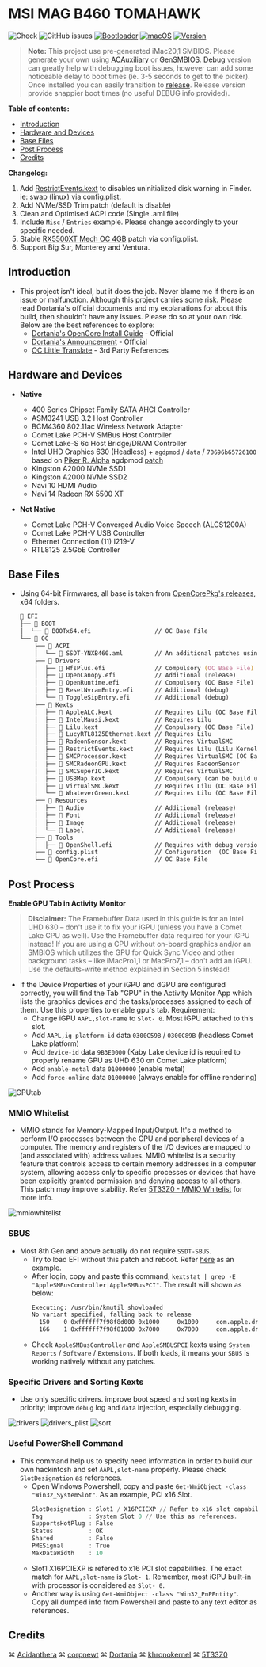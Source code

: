 # MSI MAG B460 TOMAHAWK

![Check](https://img.shields.io/badge/Status-Pass-brightgreen)
![GitHub issues](https://img.shields.io/github/issues/theofficialcopypaste/ASRockB460MSL-OC?color=blue&label=Issues)
[![Bootloader](https://img.shields.io/badge/Bootloader-OpenCore-yellow)](https://github.com/theofficialcopypaste/ASRockB460MSL-OC/releases)
[![macOS](https://img.shields.io/badge/Compatible-Catalina/Monterey/Ventura-orange)](https://www.apple.com/ge/macos/monterey/)
[![Version](https://img.shields.io/badge/Version-0.9.0-white)](https://github.com/acidanthera/OpenCorePkg/releases)

> **Note:**  This project use pre-generated iMac20,1 SMBIOS. Please generate your own using [ACAuxiliary](https://github.com/ic005k/OCAuxiliaryTools) or [GenSMBIOS](https://github.com/corpnewt/GenSMBIOS). [Debug](https://github.com/iamyounix/msimagb460_tomahawk/releases/download/Release/Big.Sur.+.debug.dmg) version can greatly help with debugging boot issues, however can add some noticeable delay to boot times (ie. 3-5 seconds to get to the picker). Once installed you can easily transition to [release](https://github.com/iamyounix/msimagb460_tomahawk/releases/download/Release/Big.Sur.+.dmg). Release version provide snappier boot times (no useful DEBUG info provided).

**Table of contents:**

- [Introduction](#introduction)
- [Hardware and Devices](#hardware-and-devices)
- [Base Files](#base-files)
- [Post Process](#post-process)
- [Credits](#credits)

**Changelog:**
1. Add [RestrictEvents.kext](https://github.com/acidanthera/RestrictEvents) to disables uninitialized disk warning in Finder. ie: swap (linux) via config.plist.
2. Add NVMe/SSD Trim patch (default is disable)
3. Clean and Optimised ACPI code (Single .aml file)
4. Include `Misc` / `Entries` example. Please change accordingly to your specific needed.
5. Stable [RX5500XT Mech OC 4GB](https://www.msi.com/Graphics-Card/Radeon-RX-5500-XT-MECH-4G-OC) patch via config.plist.
6. Support Big Sur, Monterey and Ventura.

## Introduction

- This project isn't ideal, but it does the job. Never blame me if there is an issue or malfunction.   Although this project carries some risk. Please read Dortania's official documents and my explanations for about this build, then shouldn't have any issues. Please do so at your own risk. Below are the best references to explore:
  - [Dortania's OpenCore Install Guide](https://dortania.github.io/OpenCore-Install-Guide/) - Official
  - [Dortania's Announcement](https://dortania.github.io/) - Official
  - [OC Little Translate](https://github.com/5T33Z0/OC-Little-Translated) - 3rd Party References

## Hardware and Devices

- **Native**
  - 400 Series Chipset Family SATA AHCI Controller
  - ASM3241 USB 3.2 Host Controller
  - BCM4360 802.11ac Wireless Network Adapter
  - Comet Lake PCH-V SMBus Host Controller
  - Comet Lake-S 6c Host Bridge/DRAM Controller
  - Intel UHD Graphics 630 (Headless) + `agdpmod` / `data` / `70696b65726100` based on [Piker R. Alpha](https://github.com/Piker-Alpha) agdpmod [patch](https://pikeralpha.wordpress.com/2015/11/23/patching-applegraphicsdevicepolicy-kext/)
  - Kingston A2000 NVMe SSD1
  - Kingston A2000 NVMe SSD2
  - Navi 10 HDMI Audio
  - Navi 14 Radeon RX 5500 XT

- **Not Native**
  - Comet Lake PCH-V Converged Audio Voice Speech (ALCS1200A)
  - Comet Lake PCH-V USB Controller
  - Ethernet Connection (11) I219-V
  - RTL8125 2.5GbE Controller

## Base Files

- Using 64-bit Firmwares, all base is taken from [OpenCorePkg's releases](https://github.com/acidanthera/OpenCorePkg/releases/), x64 folders.
  ```zsh
  📁 EFI
  ├── 📁 BOOT
  │  └── 📃 BOOTx64.efi                  // OC Base File
  └── 📁 OC
      ├── 📁 ACPI
      │  └── 📃 SSDT-YNXB460.aml         // An additional patches using Secondary System Description Tables
      ├── 📁 Drivers
      │  ├── 📃 HfsPlus.efi              // Compulsory (OC Base File)
      │  ├── 📃 OpenCanopy.efi           // Additional (release)
      │  ├── 📃 OpenRuntime.efi          // Compulsory (OC Base File)
      │  ├── 📃 ResetNvramEntry.efi      // Additional (debug) 
      │  └── 📃 ToggleSipEntry.efi       // Additional (debug)
      ├── 📁 Kexts
      │  ├── 📃 AppleALC.kext            // Requires Lilu (OC Base File)
      │  ├── 📃 IntelMausi.kext          // Requires Lilu
      │  ├── 📃 Lilu.kext                // Conpulsory (OC Base File)
      │  ├── 📃 LucyRTL8125Ethernet.kext // Requires Lilu
      │  ├── 📃 RadeonSensor.kext        // Requires VirtualSMC
      │  ├── 📃 RestrictEvents.kext      // Requires Lilu (Lilu Kernel extension)
      │  ├── 📃 SMCProcessor.kext        // Requires VirtualSMC (OC Base File)
      │  ├── 📃 SMCRadeonGPU.kext        // Requires RadeonSensor
      │  ├── 📃 SMCSuperIO.kext          // Requires VirtualSMC
      │  ├── 📃 USBMap.kext              // Compulsory (can be build using USBToolbox/Windows and USBMap/MacOS)
      │  ├── 📃 VirtualSMC.kext          // Requires Lilu (OC Base File)
      │  └── 📃 WhateverGreen.kext       // Requires Lilu (OC Base File)
      ├── 📁 Resources
      │  ├── 🎨 Audio                    // Additional (release)
      │  ├── 🎨 Font                     // Additional (release)
      │  ├── 🎨 Image                    // Additional (release)
      │  └── 🎨 Label                    // Additional (release)
      ├── 📁 Tools
      │  ├── 📃 OpenShell.efi            // Requires with debug version (OC Base File)   
      ├── 📃 config.plist                // Configuration  (OC Base File)
      └── 📃 OpenCore.efi                // OC Base File
  ```

## Post Process

**Enable GPU Tab in Activity Monitor**
  >  **Disclaimer:** The Framebuffer Data used in this guide is for an Intel UHD 630 – don't use it to fix your iGPU (unless you have a Comet Lake CPU as well). Use the Framebuffer data required for your iGPU instead!
  If you are using a CPU without on-board graphics and/or an SMBIOS which utilizes the GPU for Quick Sync Video and other background tasks – like iMacPro1,1 or MacPro7,1 – don't add an iGPU. Use the defaults-write method explained in Section 5 instead!

- If the Device Properties of your iGPU and dGPU are configured correctly, you will find the Tab "GPU" in the Activity Monitor App which lists the graphics devices and the tasks/processes assigned to each of them. Use this properties to enable gpu's tab. Requirement:
  - Change iGPU  `AAPL,slot-name` to `Slot- 0`. Most iGPU attached to this slot.
  - Add `AAPL,ig-platform-id` data `0300C59B` / `0300C89B` (headless Comet Lake platform)
  - Add `device-id` data `9B3E0000`  (Kaby Lake device id is required to properly rename GPU as UHD 630 on Comet Lake platform)
  - Add `enable-metal` data `01000000` (enable metal)
  - Add `force-online` data `01000000` (always enable for offline rendering)

![GPUtab](https://github.com/iamyounix/msimagb460_tomahawk/assets/72515939/3f7d7626-4b39-440b-a053-33737df848f9)

### MMIO Whitelist

- MMIO stands for Memory-Mapped Input/Output. It's a method to perform I/O processes between the CPU and peripheral devices of a computer. The memory and registers of the I/O devices are mapped to (and associated with) address values. MMIO whitelist is a security feature that controls access to certain memory addresses in a computer system, allowing access only to specific processes or devices that have been explicitly granted permission and denying access to all others. This patch may improve stability. Refer [5T33Z0 - MMIO Whitelist](https://github.com/5T33Z0/OC-Little-Translated/tree/main/12_MMIO_Whitelist) for more info.

![mmiowhitelist](https://github.com/iamyounix/msimagb460_tomahawk/assets/72515939/a7f8b000-64c5-4d19-8edd-52ef6e00fa00)

### SBUS

- Most 8th Gen and above actually do not require `SSDT-SBUS`. 
  - Try to load EFI without this patch and reboot. Refer [here](https://github.com/iamyounix/msimagb460_tomahawk/blob/main/ACPI_Sample/SSDT-YNXB460.dsl) as an example.
  - After login, copy and paste this command, `kextstat | grep -E "AppleSMBusController|AppleSMBusPCI"`. The result will shown as below:
    ```zsh
    Executing: /usr/bin/kmutil showloaded
    No variant specified, falling back to release
      150    0 0xffffff7f98f8d000 0x1000     0x1000     com.apple.driver.AppleSMBusPCI (1.0.14d1) 76173829-8756-3746-9516-A60DABEB950C <16 7 6 3>
      166    1 0xffffff7f98f81000 0x7000     0x7000     com.apple.driver.AppleSMBusController (1.0.18d1) E4F2BA31-6A3A-3690-A863-80A993E08DF0 <165 16 15 7 6 3>
    ```
  - Check `AppleSMBusController` and `AppleSMBUSPCI` kexts using `System Reports` / `Software` / `Extensions`. If both loads, it means your `SBUS` is working natively without any patches.

### Specific Drivers and Sorting Kexts

- Use only specific drivers. improve boot speed and sorting kexts in priority; improve `debug` log and `data` injection, especially debugging.

![drivers](https://github.com/iamyounix/msimagb460_tomahawk/assets/72515939/d263cd52-3b99-49d0-a40f-b6b15b494dfe)
![drivers_plist](https://github.com/iamyounix/msimagb460_tomahawk/assets/72515939/079acaa1-5ec7-4e41-922e-b608e185f523)
![sort](https://github.com/iamyounix/msimagb460_tomahawk/assets/72515939/12afd08e-862b-43b1-8d5f-638d2061f5b6)

### Useful PowerShell Command

- This command help us to specify need information in order to build our own hackintosh and set `AAPL,slot-name` properly. Please check `SlotDesignation` as references.
  - Open Windows Powershell, copy and paste `Get-WmiObject -class "Win32_SystemSlot"`. As an example, PCI x16 Slot.
    ```powershell
    SlotDesignation : Slot1 / X16PCIEXP // Refer to x16 slot capability
    Tag             : System Slot 0 // Use this as references. 
    SupportsHotPlug : False
    Status          : OK
    Shared          : False
    PMESignal       : True
    MaxDataWidth    : 10
    ```
  - Slot1 X16PCIEXP is refered to x16 PCI slot capabilities. The exact match for `AAPL,slot-name` is `Slot- 1`. Remember, most iGPU built-in with processor is considered as `Slot- 0`.
  - Another way is using `Get-WmiObject -class "Win32_PnPEntity"`. Copy all dumped info from Powershell and paste to any text editor as references.

## Credits

⌘ [Acidanthera](https://github.com/acidanthera/) ⌘ [corpnewt](https://github.com/corpnewt) ⌘ [Dortania](https://github.com/dortania) ⌘ [khronokernel](https://github.com/khronokernel) ⌘ [5T33Z0](https://github.com/5T33Z0)
